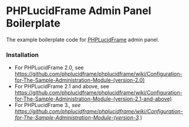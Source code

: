 # PHPLucidFrame Admin Panel Boilerplate

The example boilerplate code for [PHPLucidFrame](http://www.phplucidframe.com) admin panel.

### Installation

- For PHPLucidFrame 2.0, see https://github.com/phplucidframe/phplucidframe/wiki/Configuration-for-The-Sample-Administration-Module-(version-2.0)
- For PHPLucidFrame 2.1 and above, see https://github.com/phplucidframe/phplucidframe/wiki/Configuration-for-The-Sample-Administration-Module-(version-2.1-and-above)
- For PHPLucidFrame 3.*, see https://github.com/phplucidframe/phplucidframe/wiki/Configuration-for-The-Sample-Administration-Module-(version-3.*)
